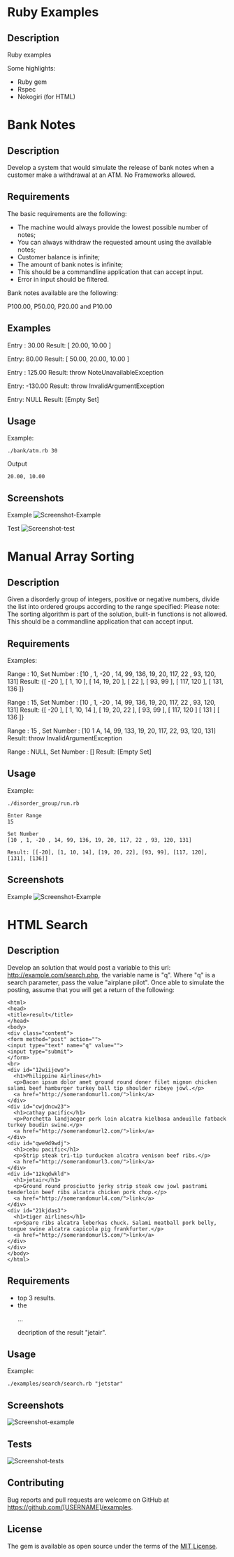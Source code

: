 # Ruby Examples

## Description

Ruby examples

Some highlights:

* Ruby gem
* Rspec
* Nokogiri (for HTML)

# Bank Notes

## Description

Develop a system that would simulate the release of bank notes when a customer make a withdrawal at an ATM.
No Frameworks allowed.

## Requirements

The basic requirements are the following:

- The machine would always provide the lowest possible number of notes;
- You can always withdraw the requested amount using the available notes;
- Customer balance is infinite;
- The amount of bank notes is infinite;
- This should be a commandline application that can accept input.
- Error in input should be filtered.

Bank notes available are the following:

P100.00, P50.00, P20.00 and P10.00

## Examples

Entry : 30.00
Result: [ 20.00, 10.00 ]

Entry: 80.00
Result: [ 50.00, 20.00, 10.00 ]

Entry : 125.00
Result: throw NoteUnavailableException

Entry: -130.00
Result: throw InvalidArgumentException

Entry: NULL
Result: [Empty Set]

## Usage

Example:

```
./bank/atm.rb 30
```

Output

```
20.00, 10.00
```

## Screenshots

Example
![Screenshot-Example](https://www.evernote.com/l/AOs9S-tXThVInbLTgsVmHrZ_TfZ3V5VmMF0B/image.png)

Test
![Screenshot-test](https://www.evernote.com/l/AOu2W2n0EipFIbiFWaqPLBrB3sQViqTlBT4B/image.png)


# Manual Array Sorting

## Description

Given a disorderly group of integers, positive or negative numbers, divide the list into ordered groups according to the range specified:
Please note: The sorting algorithm is part of the solution, built-in functions is not allowed.
This should be a commandline application that can accept input.

## Requirements

Examples:

Range : 10,
Set Number : [10 , 1, -20 , 14, 99, 136, 19, 20, 117, 22 , 93, 120, 131]
Result: {[ -20 ], [ 1, 10 ], [ 14, 19, 20 ], [ 22 ], [ 93, 99 ], [ 117, 120 ], [ 131, 136 ]}

Range : 15,
Set Number : [10 , 1, -20 , 14, 99, 136, 19, 20, 117, 22 , 93, 120, 131]
Result: {[ -20 ], [ 1, 10, 14 ], [ 19, 20, 22 ], [ 93, 99 ], [ 117, 120 ] [ 131 ] [ 136 ]}

Range : 15 ,
Set Number : [10 1 A, 14, 99, 133, 19, 20, 117, 22, 93, 120, 131]
Result: throw InvalidArgumentException

Range : NULL,
Set Number : []
Result: [Empty Set]

## Usage

Example:

```
./disorder_group/run.rb
```

```
Enter Range
15
```

```
Set Number
[10 , 1, -20 , 14, 99, 136, 19, 20, 117, 22 , 93, 120, 131]
```

```
Result: [[-20], [1, 10, 14], [19, 20, 22], [93, 99], [117, 120], [131], [136]]
```

## Screenshots

Example
![Screenshot-Example](https://www.evernote.com/l/AOv7n1JjKkRIZ7vUOX5RpfrWTLyAneWd5scB/image.png)


# HTML Search

## Description

Develop an solution that would post a variable to this url: http://example.com/search.php, the variable name is "q". Where "q" is a search parameter, pass the value "airplane pilot". Once able to simulate the posting, assume that you will get a return of the following:

```
<html>
<head>
<title>result</title>
</head>
<body>
<div class="content">
<form method="post" action="">
<input type="text" name="q" value="">
<input type="submit">
</form>
<br>
<div id="12wiijewo">
  <h1>Philippine Airlines</h1>
  <p>Bacon ipsum dolor amet ground round doner filet mignon chicken salami beef hamburger turkey ball tip shoulder ribeye jowl.</p>
  <a href="http://somerandomurl1.com/">link</a>
</div>
<div id="cwjdncw23">
  <h1>cathay pacific</h1>
  <p>Porchetta landjaeger pork loin alcatra kielbasa andouille fatback turkey boudin swine.</p>
  <a href="http://somerandomurl2.com/">link</a>
</div>
<div id="qwe9d9wdj">
  <h1>cebu pacific</h1>
  <p>Strip steak tri-tip turducken alcatra venison beef ribs.</p>
  <a href="http://somerandomurl3.com/">link</a>
</div>
<div id="12kqdwkld">
  <h1>jetair</h1>
  <p>Ground round prosciutto jerky strip steak cow jowl pastrami tenderloin beef ribs alcatra chicken pork chop.</p>
  <a href="http://somerandomurl4.com/">link</a>
</div>
<div id="21kjdas3">
  <h1>tiger airlines</h1>
  <p>Spare ribs alcatra leberkas chuck. Salami meatball pork belly, tongue swine alcatra capicola pig frankfurter.</p>
  <a href="http://somerandomurl5.com/">link</a>
</div>
</div>
</body>
</html>
```

## Requirements

* top 3 results.
* the <p>...</p> decription of the result "jetair".

## Usage

Example:

```
./examples/search/search.rb "jetstar"
```

## Screenshots

![Screenshot-example](https://www.evernote.com/l/AOu4GVUu5tRAfo7Wz3BB5sQY4yfqCIIRxAwB/image.png)

## Tests

![Screenshot-tests](https://www.evernote.com/l/AOsOPyF3wgpNyJ9uyDAd6NHlSHYmQ-X6e6AB/image.png)

## Contributing

Bug reports and pull requests are welcome on GitHub at https://github.com/[USERNAME]/examples.


## License

The gem is available as open source under the terms of the [MIT License](http://opensource.org/licenses/MIT).

